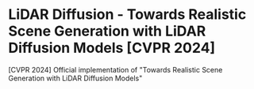 # LiDAR Diffusion - Towards Realistic Scene Generation with LiDAR Diffusion Models [CVPR 2024]
[CVPR 2024] Official implementation of "Towards Realistic Scene Generation with LiDAR Diffusion Models"

